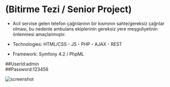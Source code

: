 # (Bitirme Tezi / Senior Project)
- Acil servise gelen telefon çağrılarının bir kısmının sahte/gereksiz çağrılar olması, bu nedenle ambulans ekiplerinin gereksiz yere meşguliyetinin önlenmesi amaçlanmıştır.

- Technologies: HTML/CSS - JS - PHP - AJAX - REST
- Framework: Symfony 4.2 / PhpML

##UserId:admin   
##Password:123456

![screenshot](https://user-images.githubusercontent.com/26628508/59523650-81034280-8eda-11e9-870e-be761ee95c2b.PNG)
